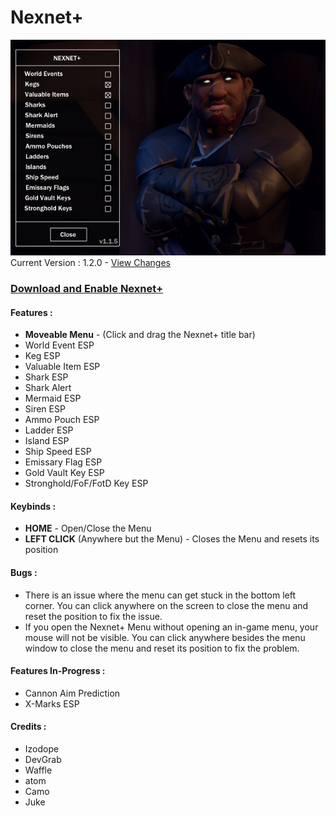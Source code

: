 # Nexnet+ 

![alt text](https://github.com/Izoee/NexnetPlus/blob/main/Resources/displayImage.png?raw=true)  
Current Version : 1.2.0 - [View Changes](https://github.com/Izoee/NexnetPlus/blob/main/Resources/changelog.md)
### [Download and Enable Nexnet+](https://github.com/Izoee/NexnetPlus/blob/main/Resources/EnableNexnetPlus.md)

#### Features :
- **Moveable Menu** - (Click and drag the Nexnet+ title bar)
- World Event ESP
- Keg ESP
- Valuable Item ESP
- Shark ESP
- Shark Alert
- Mermaid ESP
- Siren ESP
- Ammo Pouch ESP
- Ladder ESP
- Island ESP
- Ship Speed ESP
- Emissary Flag ESP
- Gold Vault Key ESP
- Stronghold/FoF/FotD Key ESP

#### Keybinds :
- **HOME** - Open/Close the Menu  
- **LEFT CLICK** (Anywhere but the Menu) - Closes the Menu and resets its position  

#### Bugs :  
- There is an issue where the menu can get stuck in the bottom left corner. You can click anywhere on the screen to close the menu and reset the position to fix the issue. 
- If you open the Nexnet+ Menu without opening an in-game menu, your mouse will not be visible. You can click anywhere besides the menu window to close the menu and reset its position to fix the problem.  
#### Features In-Progress :
  - Cannon Aim Prediction
  - X-Marks ESP
#### Credits :
  - Izodope
  - DevGrab
  - Waffle
  - atom
  - Camo
  - Juke
